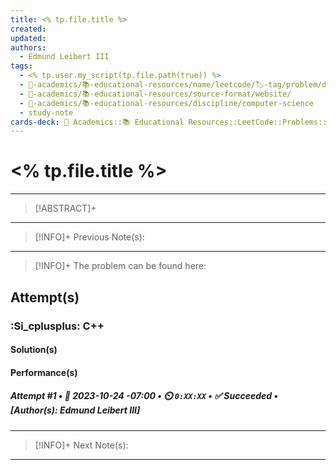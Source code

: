 ```yaml
---
title: <% tp.file.title %>
created:
updated:
authors:
  - Edmund Leibert III
tags:
  - <% tp.user.my_script(tp.file.path(true)) %>
  - 🔴-academics/📚-educational-resources/name/leetcode/🏷️-tag/problem/difficulty/easy
  - 🔴-academics/📚-educational-resources/source-format/website/
  - 🔴-academics/📚-educational-resources/discipline/computer-science
  - study-note
cards-deck: 🔴 Academics::📚 Educational Resources::LeetCode::Problems::<% tp.file.title %>
---
```


# <% tp.file.title %>

---

> [!ABSTRACT]+ 
> 

---

> [!INFO]+
> Previous Note(s):
> 


---

> [!INFO]+
> The problem can be found here:

## Attempt(s)

### :Si_cplusplus: C++

#### Solution(s)

#### Performance(s)

##### **Attempt #1** • 📆 2023-10-24 -07:00 • ⏲️ `0:XX:XX` • ✅ Succeeded • \[Author(s): Edmund Leibert III\]

---

> [!INFO]+
> Next Note(s):
> 

---
